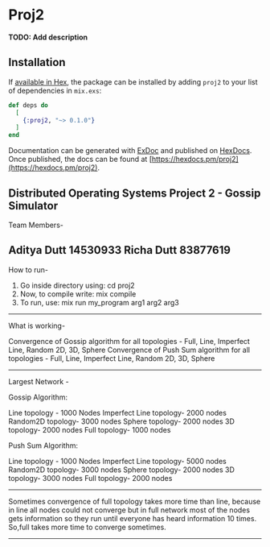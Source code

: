 # Proj2

**TODO: Add description**

## Installation

If [available in Hex](https://hex.pm/docs/publish), the package can be installed
by adding `proj2` to your list of dependencies in `mix.exs`:

```elixir
def deps do
  [
    {:proj2, "~> 0.1.0"}
  ]
end
```

Documentation can be generated with [ExDoc](https://github.com/elixir-lang/ex_doc)
and published on [HexDocs](https://hexdocs.pm). Once published, the docs can
be found at [https://hexdocs.pm/proj2](https://hexdocs.pm/proj2).


Distributed Operating Systems Project 2 - Gossip Simulator
------------------------------
Team Members-

Aditya Dutt 14530933
Richa Dutt 83877619
------------------------------
How to run-
1. Go inside directory using: cd proj2
2. Now, to compile write: mix compile 
3. To run, use: mix run my_program arg1 arg2 arg3

------------------------------
What is working-

Convergence of Gossip algorithm for all topologies - Full, Line, Imperfect Line, Random 2D, 3D, Sphere 
Convergence of Push Sum algorithm for all topologies - Full, Line, Imperfect Line, Random 2D, 3D, Sphere 

------------------------------
Largest Network - 

Gossip Algorithm:

Line topology - 1000 Nodes
Imperfect Line topology- 2000 nodes
Random2D topology- 3000 nodes
Sphere topology- 2000 nodes
3D topology- 2000 nodes
Full topology- 1000 nodes

Push Sum Algorithm:

Line topology - 1000 Nodes
Imperfect Line topology- 5000 nodes
Random2D topology- 3000 nodes
Sphere topology- 2000 nodes
3D topology- 3000 nodes
Full topology- 2000 nodes

***
Sometimes convergence of full topology takes more time than line, because in line all nodes could not converge but in 
full network most of the nodes gets information so they run until everyone has heard information 10 times. So,full takes more 
time to converge sometimes.
***
